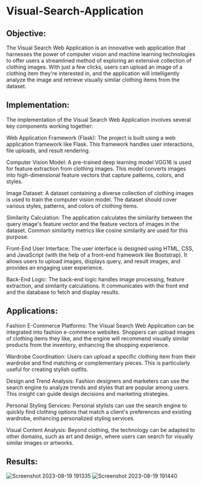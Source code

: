 # Visual-Search-Application

## Objective:

The Visual Search Web Application is an innovative web application that harnesses the power of computer vision and machine learning technologies to offer users a streamlined method of exploring an extensive collection of clothing images. With just a few clicks, users can upload an image of a clothing item they're interested in, and the application will intelligently analyze the image and retrieve visually similar clothing items from the dataset.

## Implementation:

The implementation of the Visual Search Web Application involves several key components working together:

Web Application Framework (Flask): The project is built using a web application framework like Flask. This framework handles user interactions, file uploads, and result rendering.

Computer Vision Model: A pre-trained deep learning model VGG16 is used for feature extraction from clothing images. This model converts images into high-dimensional feature vectors that capture patterns, colors, and styles.

Image Dataset: A dataset containing a diverse collection of clothing images is used to train the computer vision model. The dataset should cover various styles, patterns, and colors of clothing items.

Similarity Calculation: The application calculates the similarity between the query image's feature vector and the feature vectors of images in the dataset. Common similarity metrics like cosine similarity are used for this purpose.

Front-End User Interface: The user interface is designed using HTML, CSS, and JavaScript (with the help of a front-end framework like Bootstrap). It allows users to upload images, displays query, and result images, and provides an engaging user experience.

Back-End Logic: The back-end logic handles image processing, feature extraction, and similarity calculations. It communicates with the front end and the database to fetch and display results.

## Applications:

Fashion E-Commerce Platforms: The Visual Search Web Application can be integrated into fashion e-commerce websites. Shoppers can upload images of clothing items they like, and the engine will recommend visually similar products from the inventory, enhancing the shopping experience.

Wardrobe Coordination: Users can upload a specific clothing item from their wardrobe and find matching or complementary pieces. This is particularly useful for creating stylish outfits.

Design and Trend Analysis: Fashion designers and marketers can use the search engine to analyze trends and styles that are popular among users. This insight can guide design decisions and marketing strategies.

Personal Styling Services: Personal stylists can use the search engine to quickly find clothing options that match a client's preferences and existing wardrobe, enhancing personalized styling services.

Visual Content Analysis: Beyond clothing, the technology can be adapted to other domains, such as art and design, where users can search for visually similar images or artworks.

## Results:
![Screenshot 2023-08-19 191335](https://github.com/reshma045/Visual-Search-Application/assets/77575603/4956bcb6-01bb-4e05-a69a-9fe36eb42f3e)
![Screenshot 2023-08-19 191440](https://github.com/reshma045/Visual-Search-Application/assets/77575603/6d8483d5-d728-492c-a7df-ec599db8de13)

